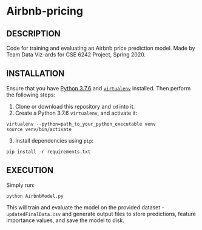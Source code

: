# Airbnb-pricing

## DESCRIPTION

Code for training and evaluating an Airbnb price prediction model. Made by Team Data Viz-ards for CSE 6242 Project, Spring 2020.

## INSTALLATION

Ensure that you have [Python 3.7.6](https://www.python.org/downloads/release/python-376/) and [`virtualenv`](https://virtualenv.pypa.io/en/latest/installation.html#installation) installed. Then perform the following steps:

1. Clone or download this repository and `cd` into it.
2. Create a Python 3.7.6 `virtualenv`, and activate it:

```shell
virtualenv --python=path_to_your_python_executable venv
source venv/bin/activate
```

3. Install dependencies using `pip`:

```shell
pip install -r requirements.txt
```

## EXECUTION

Simply run:

```
python AirbnbModel.py
```

This will train and evaluate the model on the provided dataset - `updatedFinalData.csv` and generate output files to store predictions, feature importance values, and save the model to disk.
